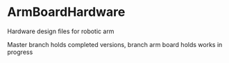 # ArmBoardHardware
Hardware design files for robotic arm

Master branch holds completed versions, branch arm board holds works in progress
